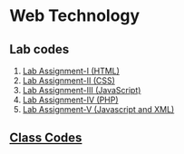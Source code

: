 # Web Technology

## Lab codes

1. [Lab Assignment-I (HTML)](<Lab1 (HTML)/README.md>)
2. [Lab Assignment-II (CSS)](<Lab2 (CSS)/README.md>)
3. [Lab Assignment-III (JavaScript)](<Lab3 (Javascript)/README.md>)
4. [Lab Assignment-IV (PHP)](<Lab4 (PHP)/README.md>)
5. [Lab Assignment-V (Javascript and XML)](<Lab5 (Javascript & XML)/README.md>)

## [Class Codes](class_codes/README.md)
